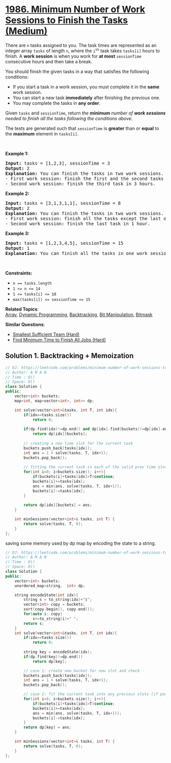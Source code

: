 # [1986. Minimum Number of Work Sessions to Finish the Tasks (Medium)](https://leetcode.com/problems/minimum-number-of-work-sessions-to-finish-the-tasks/)

<p>There are <code>n</code> tasks assigned to you. The task times are represented as an integer array <code>tasks</code> of length <code>n</code>, where the <code>i<sup>th</sup></code> task takes <code>tasks[i]</code> hours to finish. A <strong>work session</strong> is when you work for <strong>at most</strong> <code>sessionTime</code> consecutive hours and then take a break.</p>

<p>You should finish the given tasks in a way that satisfies the following conditions:</p>

<ul>
	<li>If you start a task in a work session, you must complete it in the <strong>same</strong> work session.</li>
	<li>You can start a new task <strong>immediately</strong> after finishing the previous one.</li>
	<li>You may complete the tasks in <strong>any order</strong>.</li>
</ul>

<p>Given <code>tasks</code> and <code>sessionTime</code>, return <em>the <strong>minimum</strong> number of <strong>work sessions</strong> needed to finish all the tasks following the conditions above.</em></p>

<p>The tests are generated such that <code>sessionTime</code> is <strong>greater</strong> than or <strong>equal</strong> to the <strong>maximum</strong> element in <code>tasks[i]</code>.</p>

<p>&nbsp;</p>
<p><strong>Example 1:</strong></p>

<pre><strong>Input:</strong> tasks = [1,2,3], sessionTime = 3
<strong>Output:</strong> 2
<strong>Explanation:</strong> You can finish the tasks in two work sessions.
- First work session: finish the first and the second tasks in 1 + 2 = 3 hours.
- Second work session: finish the third task in 3 hours.
</pre>

<p><strong>Example 2:</strong></p>

<pre><strong>Input:</strong> tasks = [3,1,3,1,1], sessionTime = 8
<strong>Output:</strong> 2
<strong>Explanation:</strong> You can finish the tasks in two work sessions.
- First work session: finish all the tasks except the last one in 3 + 1 + 3 + 1 = 8 hours.
- Second work session: finish the last task in 1 hour.
</pre>

<p><strong>Example 3:</strong></p>

<pre><strong>Input:</strong> tasks = [1,2,3,4,5], sessionTime = 15
<strong>Output:</strong> 1
<strong>Explanation:</strong> You can finish all the tasks in one work session.
</pre>

<p>&nbsp;</p>
<p><strong>Constraints:</strong></p>

<ul>
	<li><code>n == tasks.length</code></li>
	<li><code>1 &lt;= n &lt;= 14</code></li>
	<li><code>1 &lt;= tasks[i] &lt;= 10</code></li>
	<li><code>max(tasks[i]) &lt;= sessionTime &lt;= 15</code></li>
</ul>


**Related Topics**:  
[Array](https://leetcode.com/tag/array/), [Dynamic Programming](https://leetcode.com/tag/dynamic-programming/), [Backtracking](https://leetcode.com/tag/backtracking/), [Bit Manipulation](https://leetcode.com/tag/bit-manipulation/), [Bitmask](https://leetcode.com/tag/bitmask/)

**Similar Questions**:
* [Smallest Sufficient Team (Hard)](https://leetcode.com/problems/smallest-sufficient-team/)
* [Find Minimum Time to Finish All Jobs (Hard)](https://leetcode.com/problems/find-minimum-time-to-finish-all-jobs/)

## Solution 1. Backtracking + Memoization

```cpp
// OJ: https://leetcode.com/problems/minimum-number-of-work-sessions-to-finish-the-tasks/
// Author: A M A N
// Time : O()
// Space: O()
class Solution {
public:
    vector<int> buckets;
    map<int, map<vector<int>, int>> dp;

    int solve(vector<int>&tasks, int T, int idx){
        if(idx==tasks.size())
            return 0;
    
        if(dp.find(idx)!=dp.end() and dp[idx].find(buckets)!=dp[idx].end())
            return dp[idx][buckets];
    
        // creating a new time slot for the current task
        buckets.push_back(tasks[idx]);
        int ans = 1 + solve(tasks, T, idx+1);
        buckets.pop_back();
    
        // fitting the current task in each of the valid prev time slots
        for(int i=0; i<buckets.size(); i++){
            if(buckets[i]+tasks[idx]>T)continue;
            buckets[i]+=tasks[idx];
            ans = min(ans, solve(tasks, T, idx+1));             
            buckets[i]-=tasks[idx];
        }
    
        return dp[idx][buckets] = ans;
    }

    int minSessions(vector<int>& tasks, int T) {
        return solve(tasks, T, 0);
    }
};
```

saving some memory used by dp map by encoding the state to a string.

```cpp
// OJ: https://leetcode.com/problems/minimum-number-of-work-sessions-to-finish-the-tasks/
// Author: A M A N
// Time : O()
// Space: O()
class Solution {
public:
    vector<int> buckets;
    unordered_map<string,  int> dp;

    string encodeState(int idx){
        string s = to_string(idx)+"$";
        vector<int> copy = buckets;
        sort(copy.begin(), copy.end());
        for(auto i: copy)
            s+=to_string(i)+" ";
        return s;
    }
    int solve(vector<int>&tasks, int T, int idx){
        if(idx==tasks.size())
            return 0;
    
        string key = encodeState(idx);
        if(dp.find(key)!=dp.end())
            return dp[key];

        // case 1: create new bucket for new slot and check 
        buckets.push_back(tasks[idx]);
        int ans = 1 + solve(tasks, T, idx+1);
        buckets.pop_back();

        // case 2: fit the current task into any previous slots (if possible) and check 
        for(int i=0; i<buckets.size(); i++){
            if(buckets[i]+tasks[idx]>T)continue;
            buckets[i]+=tasks[idx];
            ans = min(ans, solve(tasks, T, idx+1));             
            buckets[i]-=tasks[idx];
        }
        return dp[key] = ans;
    }

    int minSessions(vector<int>& tasks, int T) {
        return solve(tasks, T, 0);
    }
};
```
